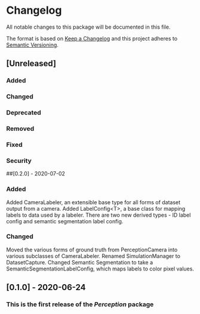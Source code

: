 # Changelog
All notable changes to this package will be documented in this file.

The format is based on [Keep a Changelog](http://keepachangelog.com/en/1.0.0/)
and this project adheres to [Semantic Versioning](http://semver.org/spec/v2.0.0.html).

## [Unreleased] 
### Added

### Changed

### Deprecated

### Removed

### Fixed

### Security

##[0.2.0] - 2020-07-02
### Added
Added CameraLabeler, an extensible base type for all forms of dataset output from a camera.
Added LabelConfig\<T\>, a base class for mapping labels to data used by a labeler. There are two new derived types - ID label config and semantic segmentation label config.
### Changed
Moved the various forms of ground truth from PerceptionCamera into various subclasses of CameraLabeler.
Renamed SimulationManager to DatasetCapture.
Changed Semantic Segmentation to take a SemanticSegmentationLabelConfig, which maps labels to color pixel values.

## [0.1.0] - 2020-06-24
### This is the first release of the _Perception_ package
